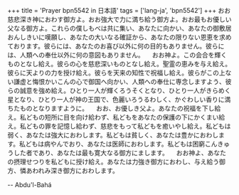 +++
title = 'Prayer bpn5542 in 日本語'
tags = ['lang-ja', 'bpn5542']
+++
おお慈悲深き神におわす御方よ。おお強大で力に満ち給う御方よ。おお最もお優しい父なる御方よ。これらの僕しもべは共に集い、あなたに向かい、あなたの御敷居おんしきいに嘆願し、あなたの大いなる確証から、あなたの限りない恩恵を求めております。彼らには、あなたのお喜び以外に何の目的もありません。彼らには、人類への奉仕以外に何の意図もありません。
　おお神よ。この会合を輝くものとなし給え。彼らの心を慈悲深いものとなし給え。聖霊の恵みを与え給え。彼らに天よりの力を授け給え。彼らを天来の知性で祝福し給え。彼らがこの上ない謙虚と悔恨かいこんの心で御国へ向かい、人類への奉仕に専念しますよう、彼らの誠意を強め給え。ひとり一人が輝くろうそくとなり、ひとり一人がきらめく星となり、ひとり一人が神の王国で、色麗いろうるわしく、かぐわしい香りに満ちたものとなりますように。
　おお、お優しき父よ。あなたの祝福を下し給え。私どもの短所に目を向け給わず、私どもをあなたの保護の下にかくまい給え。私どもの罪を記憶し給わず、慈悲をもって私どもを癒いやし給え。私どもは弱く、あなたは強大におわします。私どもは貧しく、あなたは豊かにおわします。私どもは病やんでおり、あなたは医師におわします。私どもは困窮こんきゅうした者であり、あなたは最も寛大なる御方にまします。
　おお神よ、あなたの摂理せつりを私どもに授け給え。あなたは力強き御方におわし、与え給う御方、憐あわれみ深き御方におわします。

-- Abdu'l-Bahá
